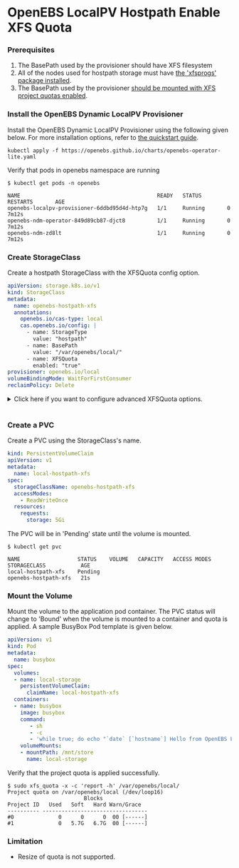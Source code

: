 # OpenEBS LocalPV Hostpath Enable XFS Quota

### Prerequisites

1. The BasePath used by the provisioner should have XFS filesystem
2. All of the nodes used for hostpath storage must have [the 'xfsprogs' package installed](./prerequisites.md#install-the-xfsprogs-package).
3. The BasePath used by the provisioner [should be mounted with XFS project quotas enabled](./prerequisites.md#mount-filesystem-using-pquota-mount-option).

### Install the OpenEBS Dynamic LocalPV Provisioner
Install the OpenEBS Dynamic LocalPV Provisioner using the following given below. For more installation options, refer to [the quickstart guide](../../../quickstart.md).
```console
kubectl apply -f https://openebs.github.io/charts/openebs-operator-lite.yaml
```

Verify that pods in openebs namespace are running
```console
$ kubectl get pods -n openebs

NAME                                           READY   STATUS    RESTARTS       AGE
openebs-localpv-provisioner-6ddbd95d4d-htp7g   1/1     Running       0          7m12s
openebs-ndm-operator-849d89cb87-djct8          1/1     Running       0          7m12s
openebs-ndm-zd8lt                              1/1     Running       0          7m12s
```

### Create StorageClass

Create a hostpath StorageClass with the XFSQuota config option.
```yaml
apiVersion: storage.k8s.io/v1
kind: StorageClass
metadata:
  name: openebs-hostpath-xfs
  annotations:
    openebs.io/cas-type: local
    cas.openebs.io/config: |
      - name: StorageType
        value: "hostpath"
      - name: BasePath
        value: "/var/openebs/local/"
      - name: XFSQuota
        enabled: "true"
provisioner: openebs.io/local
volumeBindingMode: WaitForFirstConsumer
reclaimPolicy: Delete
```
<details>
  <summary>Click here if you want to configure advanced XFSQuota options.</summary>
  
  ```yaml
  apiVersion: storage.k8s.io/v1
  kind: StorageClass
  metadata:
    name: openebs-hostpath-xfs
    annotations:
      openebs.io/cas-type: local
      cas.openebs.io/config: |
        - name: StorageType
          value: "hostpath"
        - name: BasePath
          value: "/var/openebs/local/"
        - name: XFSQuota
          enabled: "true"
          data:
            softLimitGrace: "0%"
            hardLimitGrace: "0%"
  provisioner: openebs.io/local
  volumeBindingMode: WaitForFirstConsumer
  reclaimPolicy: Delete
  ```
  
  `softLimitGrace` and `hardLimitGrace` with PV Storage Request will decide the soft limit and hard limit to be set beyond the storage capacity of the PV.
  
  The size of a limit will be as follows:<br>
  &nbsp;&nbsp;&nbsp;&nbsp;&nbsp;&nbsp;&nbsp;&nbsp;Size of PV storage request * ( 1 + LimitGrace% )

  Setting no value defaults to --> softLimitGrace: "0%" / hardLimitGrace: "0%"<br>
  This limits capacity to the what was specified in the PV storage request.<br>

  For a PV with 100Gi capacity, and values --> softLimitGrace: "90%" / hardLimitGrace: "100%"<br>
  This sets the soft limit at 190Gi and the hard limit at 200Gi.
  
  Anyone one of hardLimitGrace or softLimitGrace can also be used.<br>
  [Click here](https://man7.org/linux/man-pages/man8/xfs_quota.8.html#QUOTA_OVERVIEW) for detailed instructions about soft and hard limits.

</details><br>

### Create a PVC

Create a PVC using the StorageClass's name.
```yaml
kind: PersistentVolumeClaim
apiVersion: v1
metadata:
  name: local-hostpath-xfs
spec:
  storageClassName: openebs-hostpath-xfs
  accessModes:
    - ReadWriteOnce
  resources:
    requests:
      storage: 5Gi
```
The PVC will be in 'Pending' state until the volume is mounted.
```console
$ kubectl get pvc

NAME                  STATUS    VOLUME   CAPACITY   ACCESS MODES   STORAGECLASS           AGE
local-hostpath-xfs    Pending                                      openebs-hostpath-xfs   21s
```

### Mount the Volume
Mount the volume to the application pod container. The PVC status will change to 'Bound' when the volume is mounted to a container and quota is applied. A sample BusyBox Pod template is given below.
```yaml
apiVersion: v1
kind: Pod
metadata:
  name: busybox
spec:
  volumes:
  - name: local-storage
    persistentVolumeClaim:
      claimName: local-hostpath-xfs
  containers:
  - name: busybox
    image: busybox
    command:
       - sh
       - -c
       - 'while true; do echo "`date` [`hostname`] Hello from OpenEBS Local PV." >> /mnt/store/greet.txt; sleep $(($RANDOM % 5 + 300)); done'
    volumeMounts:
    - mountPath: /mnt/store
      name: local-storage
```

Verify that the project quota is applied successfully.
```console
$ sudo xfs_quota -x -c 'report -h' /var/openebs/local/  
Project quota on /var/openebs/local (/dev/loop16)
                        Blocks              
Project ID   Used   Soft   Hard Warn/Grace   
---------- --------------------------------- 
#0              0      0      0  00 [------]
#1              0   5.7G   6.7G  00 [------]
```
### Limitation
* Resize of quota is not supported.
